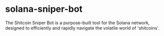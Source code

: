 # solana-sniper-bot
The Shitcoin Sniper Bot is a purpose-built tool for the Solana network, designed to efficiently and rapidly navigate the volatile world of 'shitcoins'.
